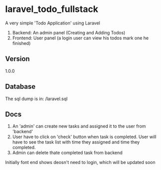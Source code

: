 
# laravel_todo_fullstack
A very simple 'Todo Application' using Laravel
1. Backend: An admin panel (Creating and Adding Todos)
2. Frontend: User panel (a login user can view his todos mark one he finished)

## Version
1.0.0

## Database
The sql dump is in: /laravel.sql

## Docs
1. An 'admin' can create new tasks and assigned it to the user from 'backend'
2. User have to click on 'check' button when task is completed. User will have to see the task list with time they assigned and time they completed.
3. Admin can delete thate completed task from backend

Initially font end shows deosn't need to login, which will be updated soon



